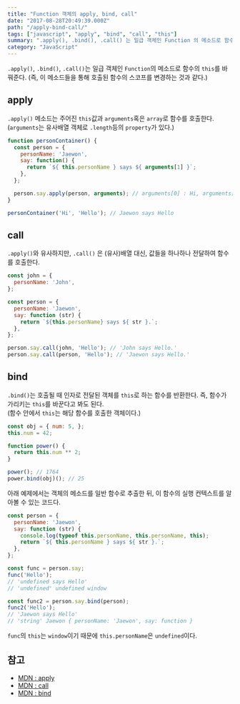 ```yaml
---
title: "Function 객체의 apply, bind, call"
date: "2017-08-28T20:49:39.000Z"
path: "/apply-bind-call/"
tags: ["javascript", "apply", "bind", "call", "this"]
summary: ".apply(), .bind(), .call() 는 일급 객체인 Function 의 메소드로 함수에 this 를 바꿔준다. (즉, 이 메소드들을 통해 호출된 함수의 스코프를 변경하는 것과 같다.)"
category: "JavaScript"
---
```


`.apply()`, `.bind()`, `.call()`는 일급 객체인 `Function`의 메소드로 함수의 `this`를 바꿔준다. (즉, 이 메소드들을 통해 호출된 함수의 스코프를 변경하는 것과 같다.)

## apply
`.apply()` 메소드는 주어진 `this`값과 `arguments`혹은 `array`로 함수를 호출한다. (`arguments`는 유사배열 객체로 `.length`등의 `property`가 있다.)
```js
function personContainer() {
  const person = {
    personName: 'Jaewon',
    say: function() {
      return `${ this.personName } says ${ arguments[1] }`;
    },
  };

  person.say.apply(person, arguments); // arguments[0] : Hi, arguments[1] : Hello
}

personContainer('Hi', 'Hello'); // Jaewon says Hello
```

## call
`.apply()`와 유사하지만, `.call()` 은 (유사)배열 대신, 값들을 하나하나 전달하여 함수를 호출한다.
```js
const john = {
  personName: 'John',
};

const person = {
  personName: 'Jaewon',
  say: function (str) {
    return `${this.personName} says ${ str }.`;
  },
};

person.say.call(john, 'Hello'); // 'John says Hello.'
person.say.call(person, 'Hello'); // 'Jaewon says Hello.'
```

## bind
`.bind()`는 호출될 때 인자로 전달된 객체를 `this`로 하는 함수를 반환한다. 즉, 함수가 가리키는 `this`를 바꾼다고 봐도 된다.<br />
(함수 안에서 `this`는 해당 함수를 호출한 객체이다.)
```js
const obj = { num: 5, };
this.num = 42;

function power() {
  return this.num ** 2;
}

power(); // 1764
power.bind(obj)(); // 25
```

아래 예제에서는 객체의 메소드를 일반 함수로 추출한 뒤, 이 함수의 실행 컨텍스트를 알아볼 수 있는 코드다.

```js
const person = {
  personName: 'Jaewon',
  say: function (str) {
    console.log(typeof this.personName, this.personName, this);
    return `${ this.personName } says ${ str }.`;
  },
};

const func = person.say;
func('Hello');
// 'undefined says Hello'
// 'undefined' undefined window

const func2 = person.say.bind(person);
func2('Hello');
// 'Jaewon says Hello'
// 'string' Jaewon { personName: 'Jaewon', say: function }
```

`func`의 `this`는 `window`이기 때문에 `this.personName`은 `undefined`이다.

## 참고
- [MDN : apply](https://developer.mozilla.org/en/docs/Web/JavaScript/Reference/Global_Objects/Function/apply)
- [MDN : call](https://developer.mozilla.org/en/docs/Web/JavaScript/Reference/Global_Objects/Function/call)
- [MDN : bind](https://developer.mozilla.org/en/docs/Web/JavaScript/Reference/Global_Objects/Function/bind)
